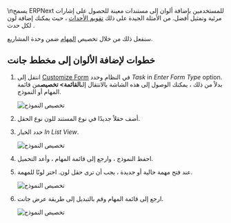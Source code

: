 \nيسمح ERPNext للمستخدمين بإضافة ألوان إلى مستندات معينة للحصول على إشارات مرئية وتمثيل أفضل. من الأمثلة الجيدة على ذلك [تقويم الأحداث](https://docs.erpnext.com/docs/v13/user/manual/en/using-erpnext/calendar) ، حيث يمكنك إضافة لون لكل حدث .

سنفعل ذلك من خلال تخصيص [المهام](https://docs.erpnext.com/docs/v13/user/manual/en/projects/tasks) ضمن وحدة المشاريع.

## خطوات لإضافة الألوان إلى مخطط جانت

1. انتقل إلى [Customize Form](https://docs.erpnext.com/docs/v13/user/manual/en/customize-erpnext/customize-form) في النظام وحدد _Task_ in _Enter Form Type_ option. بدلاً من ذلك ، يمكنك الوصول إلى هذه الشاشة بالانتقال إلى**القائمة> تخصيص**من قائمة المهام أو النموذج.
    
    ![تخصيص النموذج](https://docs.erpnext.com/files/project-gantt-customize-form-1.gif)
    
2. أضف حقلاً جديدًا في نوع المستند للون نوع الحقل.
    
3. حدد الخيار _In List View_.
    
    ![تخصيص النموذج](https://docs.erpnext.com/files/project-gantt-in-list.png)
    
4. احفظ النموذج ، وارجع إلى قائمة المهام ، وأعد التحميل.
    
5. عند فتح مهمة حالية أو جديدة ، يجب أن ترى حقل لون. اختر لونًا للمهمة.
    
    ![تخصيص النموذج](https://docs.erpnext.com/files/project-gantt-pick-color.png)
    
6. ارجع إلى قائمة المهام وقم بالتبديل إلى طريقة عرض جانت.
    
    ![تخصيص النموذج](https://docs.erpnext.com/files/project-gantt-colors.png)
